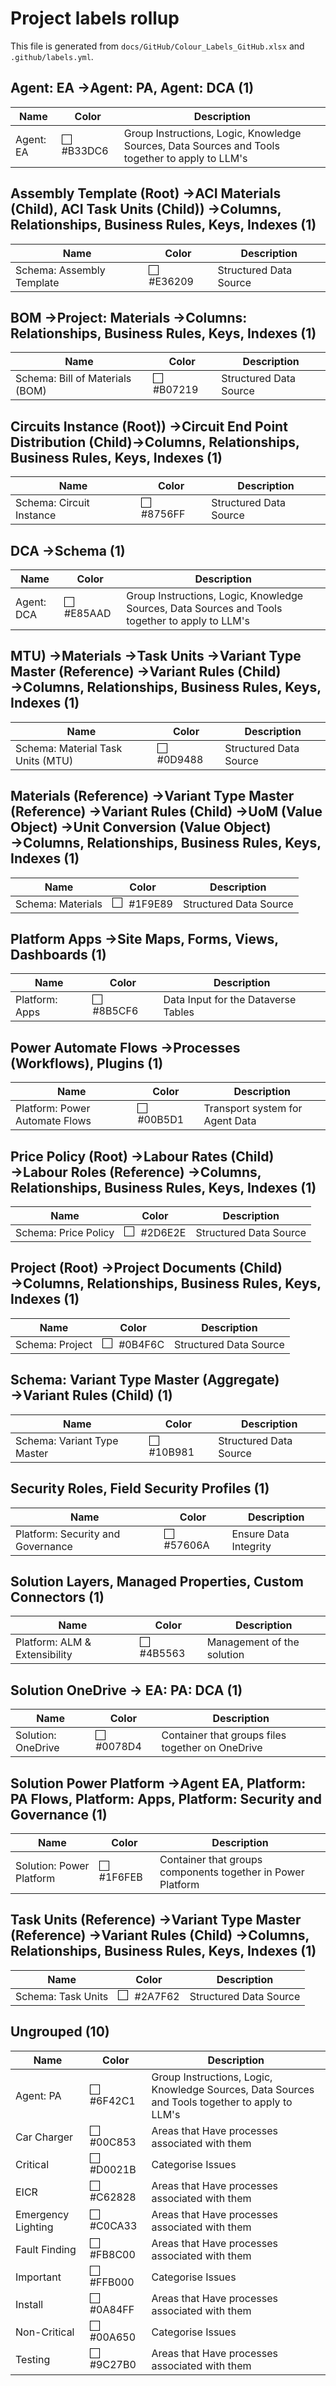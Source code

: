 # Project labels rollup
This file is generated from `docs/GitHub/Colour_Labels_GitHub.xlsx` and `.github/labels.yml`.

## Agent: EA →Agent: PA, Agent: DCA (1)

| Name | Color | Description |
| --- | --- | --- |
| Agent: EA | <span style='display:inline-block;width:14px;height:14px;background:#$B33DC6;border:1px solid #000;margin-right:6px;'></span> #B33DC6 | Group Instructions, Logic, Knowledge Sources, Data Sources and Tools together to apply to LLM's |

## Assembly Template (Root) →ACI Materials (Child), ACI Task Units (Child)) →Columns, Relationships, Business Rules, Keys, Indexes (1)

| Name | Color | Description |
| --- | --- | --- |
| Schema: Assembly Template | <span style='display:inline-block;width:14px;height:14px;background:#$E36209;border:1px solid #000;margin-right:6px;'></span> #E36209 | Structured Data Source |

## BOM →Project: Materials →Columns: Relationships, Business Rules, Keys, Indexes (1)

| Name | Color | Description |
| --- | --- | --- |
| Schema: Bill of Materials (BOM) | <span style='display:inline-block;width:14px;height:14px;background:#$B07219;border:1px solid #000;margin-right:6px;'></span> #B07219 | Structured Data Source |

## Circuits Instance (Root)) →Circuit End Point Distribution (Child)→Columns, Relationships, Business Rules, Keys, Indexes (1)

| Name | Color | Description |
| --- | --- | --- |
| Schema: Circuit Instance | <span style='display:inline-block;width:14px;height:14px;background:#$8756FF;border:1px solid #000;margin-right:6px;'></span> #8756FF | Structured Data Source |

## DCA →Schema (1)

| Name | Color | Description |
| --- | --- | --- |
| Agent: DCA | <span style='display:inline-block;width:14px;height:14px;background:#$E85AAD;border:1px solid #000;margin-right:6px;'></span> #E85AAD | Group Instructions, Logic, Knowledge Sources, Data Sources and Tools together to apply to LLM's |

## MTU) →Materials →Task Units →Variant Type Master (Reference) →Variant Rules (Child) →Columns, Relationships, Business Rules, Keys, Indexes (1)

| Name | Color | Description |
| --- | --- | --- |
| Schema: Material Task Units (MTU) | <span style='display:inline-block;width:14px;height:14px;background:#$0D9488;border:1px solid #000;margin-right:6px;'></span> #0D9488 | Structured Data Source |

## Materials (Reference) →Variant Type Master (Reference) →Variant Rules (Child) →UoM (Value Object) →Unit Conversion (Value Object) →Columns, Relationships, Business Rules, Keys, Indexes (1)

| Name | Color | Description |
| --- | --- | --- |
| Schema: Materials | <span style='display:inline-block;width:14px;height:14px;background:#$1F9E89;border:1px solid #000;margin-right:6px;'></span> #1F9E89 | Structured Data Source |

## Platform Apps →Site Maps, Forms, Views, Dashboards (1)

| Name | Color | Description |
| --- | --- | --- |
| Platform: Apps | <span style='display:inline-block;width:14px;height:14px;background:#$8B5CF6;border:1px solid #000;margin-right:6px;'></span> #8B5CF6 | Data Input for the Dataverse Tables |

## Power Automate Flows →Processes (Workflows), Plugins (1)

| Name | Color | Description |
| --- | --- | --- |
| Platform: Power Automate Flows | <span style='display:inline-block;width:14px;height:14px;background:#$00B5D1;border:1px solid #000;margin-right:6px;'></span> #00B5D1 | Transport system for Agent Data |

## Price Policy (Root) →Labour Rates (Child) →Labour Roles (Reference) →Columns, Relationships, Business Rules, Keys, Indexes (1)

| Name | Color | Description |
| --- | --- | --- |
| Schema: Price Policy | <span style='display:inline-block;width:14px;height:14px;background:#$2D6E2E;border:1px solid #000;margin-right:6px;'></span> #2D6E2E | Structured Data Source |

## Project (Root) →Project Documents (Child) →Columns, Relationships, Business Rules, Keys, Indexes (1)

| Name | Color | Description |
| --- | --- | --- |
| Schema: Project | <span style='display:inline-block;width:14px;height:14px;background:#$0B4F6C;border:1px solid #000;margin-right:6px;'></span> #0B4F6C | Structured Data Source |

## Schema: Variant Type Master (Aggregate) →Variant Rules (Child) (1)

| Name | Color | Description |
| --- | --- | --- |
| Schema: Variant Type Master | <span style='display:inline-block;width:14px;height:14px;background:#$10B981;border:1px solid #000;margin-right:6px;'></span> #10B981 | Structured Data Source |

## Security Roles, Field Security Profiles (1)

| Name | Color | Description |
| --- | --- | --- |
| Platform: Security and Governance | <span style='display:inline-block;width:14px;height:14px;background:#$57606A;border:1px solid #000;margin-right:6px;'></span> #57606A | Ensure Data Integrity |

## Solution Layers, Managed Properties, Custom Connectors (1)

| Name | Color | Description |
| --- | --- | --- |
| Platform: ALM & Extensibility | <span style='display:inline-block;width:14px;height:14px;background:#$4B5563;border:1px solid #000;margin-right:6px;'></span> #4B5563 | Management of the solution |

## Solution OneDrive → EA: PA: DCA (1)

| Name | Color | Description |
| --- | --- | --- |
| Solution: OneDrive | <span style='display:inline-block;width:14px;height:14px;background:#$0078D4;border:1px solid #000;margin-right:6px;'></span> #0078D4 | Container that groups files together on OneDrive |

## Solution Power Platform →Agent EA, Platform: PA Flows, Platform: Apps, Platform: Security and Governance (1)

| Name | Color | Description |
| --- | --- | --- |
| Solution: Power Platform | <span style='display:inline-block;width:14px;height:14px;background:#$1F6FEB;border:1px solid #000;margin-right:6px;'></span> #1F6FEB | Container that groups components together in Power Platform |

## Task Units (Reference) →Variant Type Master (Reference) →Variant Rules (Child) →Columns, Relationships, Business Rules, Keys, Indexes (1)

| Name | Color | Description |
| --- | --- | --- |
| Schema: Task Units | <span style='display:inline-block;width:14px;height:14px;background:#$2A7F62;border:1px solid #000;margin-right:6px;'></span> #2A7F62 | Structured Data Source |

## Ungrouped (10)

| Name | Color | Description |
| --- | --- | --- |
| Agent: PA | <span style='display:inline-block;width:14px;height:14px;background:#$6F42C1;border:1px solid #000;margin-right:6px;'></span> #6F42C1 | Group Instructions, Logic, Knowledge Sources, Data Sources and Tools together to apply to LLM's |
| Car Charger | <span style='display:inline-block;width:14px;height:14px;background:#$00C853;border:1px solid #000;margin-right:6px;'></span> #00C853 | Areas that Have processes associated with them |
| Critical | <span style='display:inline-block;width:14px;height:14px;background:#$D0021B;border:1px solid #000;margin-right:6px;'></span> #D0021B | Categorise Issues |
| EICR | <span style='display:inline-block;width:14px;height:14px;background:#$C62828;border:1px solid #000;margin-right:6px;'></span> #C62828 | Areas that Have processes associated with them |
| Emergency Lighting | <span style='display:inline-block;width:14px;height:14px;background:#$C0CA33;border:1px solid #000;margin-right:6px;'></span> #C0CA33 | Areas that Have processes associated with them |
| Fault Finding | <span style='display:inline-block;width:14px;height:14px;background:#$FB8C00;border:1px solid #000;margin-right:6px;'></span> #FB8C00 | Areas that Have processes associated with them |
| Important | <span style='display:inline-block;width:14px;height:14px;background:#$FFB000;border:1px solid #000;margin-right:6px;'></span> #FFB000 | Categorise Issues |
| Install | <span style='display:inline-block;width:14px;height:14px;background:#$0A84FF;border:1px solid #000;margin-right:6px;'></span> #0A84FF | Areas that Have processes associated with them |
| Non-Critical | <span style='display:inline-block;width:14px;height:14px;background:#$00A650;border:1px solid #000;margin-right:6px;'></span> #00A650 | Categorise Issues |
| Testing | <span style='display:inline-block;width:14px;height:14px;background:#$9C27B0;border:1px solid #000;margin-right:6px;'></span> #9C27B0 | Areas that Have processes associated with them |
